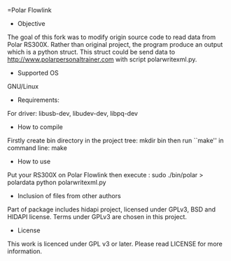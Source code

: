 =Polar Flowlink 

* Objective

The goal of this fork was to modify origin source code to read data 
from Polar RS300X.  Rather than original project, the program produce
an output which is a python struct.  This struct could be send data
to http://www.polarpersonaltrainer.com with script polarwritexml.py.

* Supported OS

GNU/Linux

* Requirements: 

For driver: libusb-dev, libudev-dev, libpq-dev

* How to compile

Firstly create bin directory in the project tree: mkdir bin
then run ``make'' in command line: make

* How to use

Put your RS300X on Polar Flowlink then execute :
sudo ./bin/polar > polardata
python polarwritexml.py

* Inclusion of files from other authors

Part of package includes hidapi project, licensed under GPLv3, BSD
and HIDAPI license. Terms under GPLv3 are chosen in this project.

* License

This work is licenced under GPL v3 or later. Please read LICENSE
for more information.

